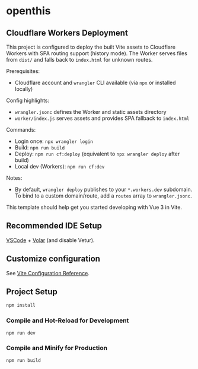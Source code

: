 # openthis

## Cloudflare Workers Deployment

This project is configured to deploy the built Vite assets to Cloudflare Workers with SPA routing support (history mode). The Worker serves files from `dist/` and falls back to `index.html` for unknown routes.

Prerequisites:
- Cloudflare account and `wrangler` CLI available (via `npx` or installed locally)

Config highlights:
- `wrangler.jsonc` defines the Worker and static assets directory
- `worker/index.js` serves assets and provides SPA fallback to `index.html`

Commands:
- Login once: `npx wrangler login`
- Build: `npm run build`
- Deploy: `npm run cf:deploy` (equivalent to `npx wrangler deploy` after build)
- Local dev (Workers): `npm run cf:dev`

Notes:
- By default, `wrangler deploy` publishes to your `*.workers.dev` subdomain. To bind to a custom domain/route, add a `routes` array to `wrangler.jsonc`.

This template should help get you started developing with Vue 3 in Vite.

## Recommended IDE Setup

[VSCode](https://code.visualstudio.com/) + [Volar](https://marketplace.visualstudio.com/items?itemName=Vue.volar) (and disable Vetur).

## Customize configuration

See [Vite Configuration Reference](https://vite.dev/config/).

## Project Setup

```sh
npm install
```

### Compile and Hot-Reload for Development

```sh
npm run dev
```

### Compile and Minify for Production

```sh
npm run build
```
